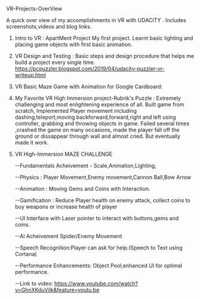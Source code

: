 VR-Projects-OverView

A quick over view of my accomplishments in VR with UDACITY . Includes screenshots,videos and blog links. 

 1) Intro to VR : ApartMent Project
    My first project. Learnt basic lighting and placing game objects with first basic animation.
 
 
 
 2) VR Design and Testing : Basic steps and design procedure that helps me build a project every single time.
         https://pcpuzzler.blogspot.com/2019/04/udacity-puzzler-vr-writeup.html
    
 
 
 3) VR Basic Maze Game with Animation for Google Cardboard:
        
 
 
 4) My Favorite VR High Immersion project-Rubrik's Puzzle : Extremely challenging and most enlightening experience of all. Built game from scratch, Implemented Player movement including dashing,teleport,moving backforward,forward,right and left using controller, grabbing and throwing objects in game. Failed several times ,crashed the game on many occasions, made the player fall off the ground or dissappear through wall and almost cried. But eventually made it work. 
 
 
 5) VR High-Immersion MAZE CHALLENGE

    --Fundamentals Acheivement - Scale,Animation,Lighting,
 
    --Physics : Player Movement,Enemy movement,Cannon Ball,Bow Arrow 
 
    --Animation : Moving Gems and Coins with Interaction.
 
    --Gamification : Reduce Player health on enemy attack, collect coins to buy weapons or increase health of player
 
    --UI Interface with Laser pointer to interact with buttons,gems and coins.
    
    --AI Acheivement Spider/Enemy Movement
 
    --Speech Recognition:Player can ask for help.(Speech to Text using Cortana)
    
    --Performance Enhancements: Object Pool,enhanced UI for optimal performance.
 
    --Link to video:
         https://www.youtube.com/watch?v=GhnXKduVilk&feature=youtu.be

 
  
 
